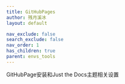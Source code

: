 ```yaml
---
title: GitHubPages
author: 残月溪冰
layout: default

nav_exclude: false
search_exclude: false
nav_order: 1
has_children: true
parent: envs_tools
---
```


GitHubPage安装和Just the Docs主题相关设置
